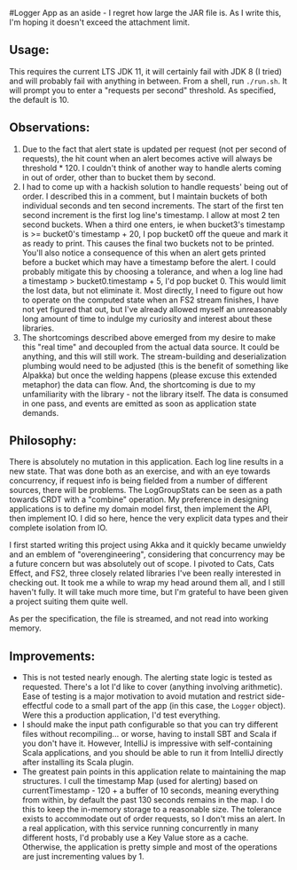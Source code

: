 #Logger App
as an aside - I regret how large the JAR file is. As I write this, I'm hoping it doesn't exceed the 
attachment limit.
## Usage:
This requires the current LTS JDK 11, it will certainly fail with JDK 8 (I tried) 
and will probably fail with anything in between.
From a shell, run `./run.sh`. It will prompt you to enter a "requests per second" threshold. As specified, the
default is 10. 

## Observations:
1. Due to the fact that alert state is updated per request (not per second of requests), the hit count when an alert becomes active
will always be threshold * 120. I couldn't think of another way to handle alerts coming in out of order, 
other than to bucket them by second. 
2. I had to come up with a hackish solution to handle requests' being out of order. I described this in a comment, but
I maintain buckets of both individual seconds and ten second increments. The start of the first ten second increment is the first log line's timestamp. I allow at most 2 ten second buckets. When a third one enters, ie
when bucket3's timestamp is >= bucket0's timestamp + 20, I pop bucket0 off the queue and mark it as ready to print.
This causes the final two buckets not to be printed. You'll also notice a consequence of this when 
an alert gets printed before a bucket which may have a timestamp before the alert. I could probably mitigate this by choosing a tolerance, and when 
a log line had a timestamp > bucket0.timestamp + 5, I'd pop bucket 0. This would limit the lost data, but not eliminate it.
Most directly, I need to figure out how to operate on the computed state when an FS2 stream finishes, I have not yet figured that out,
but I've already allowed myself an unreasonably long amount of time to indulge my curiosity and interest about 
these libraries.  
3. The shortcomings described above emerged from my desire to make this "real time" and decoupled from the actual data source.
It could be anything, and this will still work. The stream-building and deserialization plumbing would need to be adjusted (this is the benefit of something like Alpakka)
but once the welding happens (please excuse this extended metaphor) the data can flow. And, the shortcoming is due to my
unfamiliarity with the library - not the library itself. The data is consumed in one pass, and events are emitted as soon as application state
demands.  

## Philosophy:
There is absolutely no mutation in this application. Each log line results in a new state. That was done both as 
an exercise, and with an eye towards concurrency, if request info is being fielded from a number of different sources, there will be problems.
The LogGroupStats can be seen as a path towards CRDT with a "combine" operation. My preference in designing applications is to
define my domain model first, then implement the API, then implement IO. I did so here, hence the very explicit data types and their complete
isolation from IO. 

I first started writing this project using Akka and it quickly became unwieldy and an emblem of "overengineering", considering that
concurrency may be a future concern but was absolutely out of scope. I pivoted to Cats, Cats Effect, and FS2,
three closely related libraries I've been really interested in checking out. It took me a while to wrap my head
around them all, and I still haven't fully. It will take much more time, but I'm grateful to have been given
a project suiting them quite well.  

As per the specification, the file is streamed, and not read into working memory. 

## Improvements:
- This is not tested nearly enough. The alerting state logic is tested as requested. There's a lot I'd like to cover
(anything involving arithmetic). Ease of testing is a major motivation to avoid mutation and restrict side-effectful
code to a small part of the app (in this case, the `Logger` object). Were this a production application, I'd test everything. 
- I should make the input path configurable so that you can try different files without recompiling... or worse, having to
install SBT and Scala if you don't have it. However, IntelliJ is impressive with self-containing Scala applications,
and you should be able to run it from IntelliJ directly after installing its Scala plugin.
- The greatest pain points in this application relate to maintaining the map structures. I cull the timestamp Map (used for alerting) based on currentTimestamp - 120 + a buffer of 10 seconds, meaning
everything from within, by default the past 130 seconds remains in the map. I do this to keep the in-memory storage to
a reasonable size. The tolerance exists to accommodate out of order requests, so I don't miss an alert. In a real application, with this service running concurrently in many different hosts, I'd probably use a Key Value store as a cache.
Otherwise, the application is pretty simple and most of the operations are just incrementing values by 1. 
